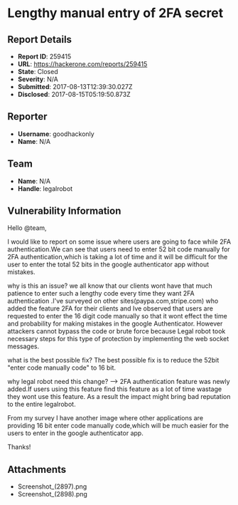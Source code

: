 # Lengthy manual entry of 2FA secret

## Report Details
- **Report ID**: 259415
- **URL**: https://hackerone.com/reports/259415
- **State**: Closed
- **Severity**: N/A
- **Submitted**: 2017-08-13T12:39:30.027Z
- **Disclosed**: 2017-08-15T05:19:50.873Z

## Reporter
- **Username**: goodhackonly
- **Name**: N/A

## Team
- **Name**: N/A
- **Handle**: legalrobot

## Vulnerability Information
Hello @team,

I would like to report on some issue where users are going to face while 2FA authentication.We can see that users need to enter 52 bit code manually for 2FA authentication,which is taking a lot of time and it will be difficult for the user to enter the total 52 bits in the google authenticator app without mistakes.


why is this an issue?
we all know that our clients wont have that much  patience to enter such a lengthy code every time they want 2FA authentication .I've surveyed on other sites(paypa.com,stripe.com) who added the feature 2FA for their clients and Ive observed that users are requested to enter the 16 digit code manually so that it wont effect the time and probability for making mistakes in the google Authenticator. However attackers cannot bypass the  code or brute force because Legal robot took  necessary steps for this type of protection by implementing the web socket messages.

what is the best possible fix?
The best possible fix is to reduce the 52bit  "enter code manually code" to 16 bit.

why legal robot need this change?
--> 2FA authentication feature was newly added.If users using this feature  find this feature as a lot of time wastage they wont use this feature. As a result the impact might bring bad reputation to the entire legalrobot.

From my survey I have another image where other applications are providing 16 bit enter code manually code,which will be much easier for the users to enter in the google authenticator app.

Thanks!



## Attachments
- Screenshot_(2897).png
- Screenshot_(2898).png
